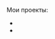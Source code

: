 Мои проекты: 
<ul>
  <li><a href="https://github.com/KarinaKarapetyanWeb/projects/gllacy-shop"></a></li>
  <li><a href="https://github.com/KarinaKarapetyanWeb/projects/barbershop"></a></li>
</ul>
